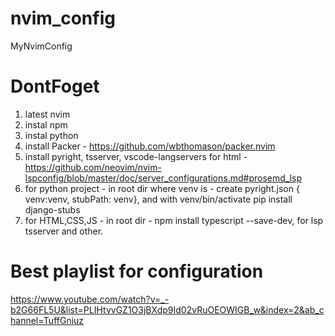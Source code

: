# nvim_config
MyNvimConfig

# DontFoget
1. latest nvim
2. instal npm
3. instal python
4. install Packer - https://github.com/wbthomason/packer.nvim
5. install pyright, tsserver, vscode-langservers for html - https://github.com/neovim/nvim-lspconfig/blob/master/doc/server_configurations.md#prosemd_lsp
6. for python project - in root dir where venv is - create pyright.json { venv:venv, stubPath: venv}, and with venv/bin/activate pip install django-stubs
7. for HTML,CSS,JS - in root dir -  npm install typescript --save-dev, for lsp tsserver and other.


# Best playlist for configuration
https://www.youtube.com/watch?v=_-b2G66FL5U&list=PLIHtvvGZ1O3jBXdp9Id02vRuOEOWIGB_w&index=2&ab_channel=TuffGniuz
